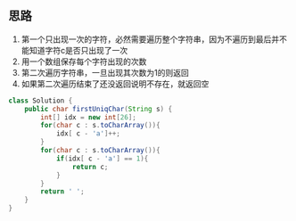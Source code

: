 ## 思路

1. 第一个只出现一次的字符，必然需要遍历整个字符串，因为不遍历到最后并不能知道字符c是否只出现了一次
2. 用一个数组保存每个字符出现的次数
3. 第二次遍历字符串，一旦出现其次数为1的则返回
4. 如果第二次遍历结束了还没返回说明不存在，就返回空

```java
class Solution {
    public char firstUniqChar(String s) {
        int[] idx = new int[26];
        for(char c : s.toCharArray()){
            idx[ c - 'a']++;
        }
        for(char c : s.toCharArray()){
            if(idx[ c - 'a'] == 1){
                return c;
            }
        }
        return ' ';
    }
}
```